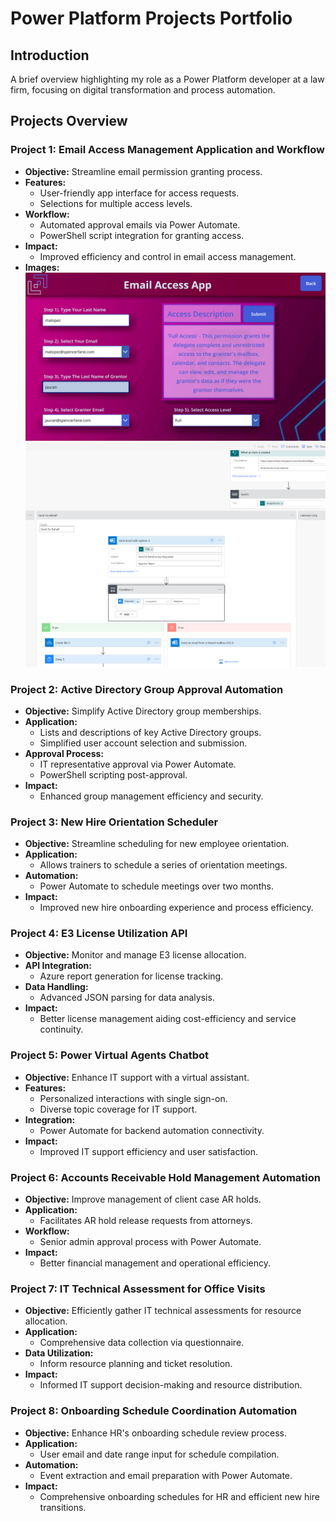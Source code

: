 # Power Platform Projects Portfolio

## Introduction
A brief overview highlighting my role as a Power Platform developer at a law firm, focusing on digital transformation and process automation.

## Projects Overview

### Project 1: Email Access Management Application and Workflow
- **Objective:** Streamline email permission granting process.
- **Features:**
  - User-friendly app interface for access requests.
  - Selections for multiple access levels.
- **Workflow:**
  - Automated approval emails via Power Automate.
  - PowerShell script integration for granting access.
- **Impact:**
  - Improved efficiency and control in email access management.
- **Images:**
  ![Email Access](/Images/EmailAccessUI.png) ![Email Access](/Images/EmailAccessFlow.png)

### Project 2: Active Directory Group Approval Automation
- **Objective:** Simplify Active Directory group memberships.
- **Application:**
  - Lists and descriptions of key Active Directory groups.
  - Simplified user account selection and submission.
- **Approval Process:**
  - IT representative approval via Power Automate.
  - PowerShell scripting post-approval.
- **Impact:**
  - Enhanced group management efficiency and security.

### Project 3: New Hire Orientation Scheduler
- **Objective:** Streamline scheduling for new employee orientation.
- **Application:**
  - Allows trainers to schedule a series of orientation meetings.
- **Automation:**
  - Power Automate to schedule meetings over two months.
- **Impact:**
  - Improved new hire onboarding experience and process efficiency.

### Project 4: E3 License Utilization API
- **Objective:** Monitor and manage E3 license allocation.
- **API Integration:**
  - Azure report generation for license tracking.
- **Data Handling:**
  - Advanced JSON parsing for data analysis.
- **Impact:**
  - Better license management aiding cost-efficiency and service continuity.

### Project 5: Power Virtual Agents Chatbot
- **Objective:** Enhance IT support with a virtual assistant.
- **Features:**
  - Personalized interactions with single sign-on.
  - Diverse topic coverage for IT support.
- **Integration:**
  - Power Automate for backend automation connectivity.
- **Impact:**
  - Improved IT support efficiency and user satisfaction.

### Project 6: Accounts Receivable Hold Management Automation
- **Objective:** Improve management of client case AR holds.
- **Application:**
  - Facilitates AR hold release requests from attorneys.
- **Workflow:**
  - Senior admin approval process with Power Automate.
- **Impact:**
  - Better financial management and operational efficiency.

### Project 7: IT Technical Assessment for Office Visits
- **Objective:** Efficiently gather IT technical assessments for resource allocation.
- **Application:**
  - Comprehensive data collection via questionnaire.
- **Data Utilization:**
  - Inform resource planning and ticket resolution.
- **Impact:**
  - Informed IT support decision-making and resource distribution.

### Project 8: Onboarding Schedule Coordination Automation
- **Objective:** Enhance HR's onboarding schedule review process.
- **Application:**
  - User email and date range input for schedule compilation.
- **Automation:**
  - Event extraction and email preparation with Power Automate.
- **Impact:**
  - Comprehensive onboarding schedules for HR and efficient new hire transitions.
